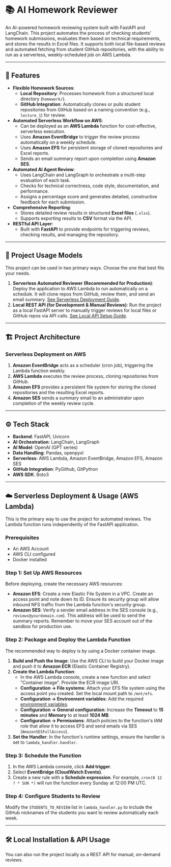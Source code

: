 # 📚 AI Homework Reviewer

An AI-powered homework reviewing system built with FastAPI and LangChain. This project automates the process of checking students' homework submissions, evaluates them based on technical requirements, and stores the results in Excel files. It supports both local file-based reviews and automated fetching from student GitHub repositories, with the ability to run as a serverless, weekly-scheduled job on AWS Lambda.

---

## 🚀 Features

* **Flexible Homework Sources**:
    * **Local Repository**: Processes homework from a structured local directory (`homework/`).
    * **GitHub Integration**: Automatically clones or pulls student repositories from GitHub based on a naming convention (e.g., `lecture_1`) for review.
* **Automated Serverless Workflow on AWS**:
    * Can be deployed as an **AWS Lambda** function for cost-effective, serverless execution.
    * Uses **Amazon EventBridge** to trigger the review process automatically on a weekly schedule.
    * Uses **Amazon EFS** for persistent storage of cloned repositories and Excel reports.
    * Sends an email summary report upon completion using **Amazon SES**.
* **Automated AI Agent Review**:
    * Uses LangChain and LangGraph to orchestrate a multi-step evaluation of each task.
    * Checks for technical correctness, code style, documentation, and performance.
    * Assigns a percentage score and generates detailed, constructive feedback for each submission.
* **Comprehensive Reporting**:
    * Stores detailed review results in structured **Excel files** (`.xlsx`).
    * Supports exporting results to **CSV** format via the API.
* **RESTful API Layer**:
    * Built with **FastAPI** to provide endpoints for triggering reviews, checking results, and managing the repository.

---

## 🎯 Project Usage Models

This project can be used in two primary ways. Choose the one that best fits your needs.

1.  **Serverless Automated Reviewer (Recommended for Production)**: Deploy the application to AWS Lambda to run automatically on a schedule. It will clone repos from GitHub, review them, and send an email summary. [See Serverless Deployment Guide](#️-serverless-deployment--usage-aws-lambda).
2.  **Local REST API (for Development & Manual Reviews)**: Run the project as a local FastAPI server to manually trigger reviews for local files or GitHub repos via API calls. [See Local API Setup Guide](#️-local-installation--api-usage).

---

## 🏗️ Project Architecture

### Serverless Deployment on AWS



1.  **Amazon EventBridge** acts as a scheduler (cron job), triggering the Lambda function weekly.
2.  **AWS Lambda** executes the review process, cloning repositories from GitHub.
3.  **Amazon EFS** provides a persistent file system for storing the cloned repositories and the resulting Excel reports.
4.  **Amazon SES** sends a summary email to an administrator upon completion of the weekly review cycle.

---

## ⚙️ Tech Stack

* **Backend**: FastAPI, Uvicorn
* **AI Orchestration**: LangChain, LangGraph
* **AI Model**: OpenAI (GPT series)
* **Data Handling**: Pandas, openpyxl
* **Serverless**: AWS Lambda, Amazon EventBridge, Amazon EFS, Amazon SES
* **GitHub Integration**: PyGithub, GitPython
* **AWS SDK**: Boto3

---

## ☁️ Serverless Deployment & Usage (AWS Lambda)

This is the primary way to use the project for automated reviews. The Lambda function runs independently of the FastAPI application.

### Prerequisites
* An AWS Account
* AWS CLI configured
* Docker installed

### Step 1: Set Up AWS Resources
Before deploying, create the necessary AWS resources:
* **Amazon EFS**: Create a new Elastic File System in a VPC. Create an access point and note down its ID. Ensure its security group will allow inbound NFS traffic from the Lambda function's security group.
* **Amazon SES**: Verify a sender email address in the SES console (e.g., `reviews@yourdomain.com`). This address will be used to send the summary reports. Remember to move your SES account out of the sandbox for production use.

### Step 2: Package and Deploy the Lambda Function
The recommended way to deploy is by using a Docker container image.
1.  **Build and Push the Image**: Use the AWS CLI to build your Docker image and push it to **Amazon ECR** (Elastic Container Registry).
2.  **Create the Lambda Function**:
    * In the AWS Lambda console, create a new function and select "Container image". Provide the ECR image URI.
    * **Configuration -> File systems**: Attach your EFS file system using the access point you created. Set the local mount path to `/mnt/efs`.
    * **Configuration -> Environment variables**: Add the required [environment variables](#-configuration).
    * **Configuration -> General configuration**: Increase the **Timeout** to **15 minutes** and **Memory** to at least **1024 MB**.
    * **Configuration -> Permissions**: Attach policies to the function's IAM role that allow it to access EFS and send emails via SES (`AmazonSESFullAccess`).
3.  **Set the Handler**: In the function's runtime settings, ensure the handler is set to `lambda_handler.handler`.

### Step 3: Schedule the Function
1.  In the AWS Lambda console, click **Add trigger**.
2.  Select **EventBridge (CloudWatch Events)**.
3.  Create a new rule with a **Schedule expression**. For example, `cron(0 12 ? * SUN *)` will run the function every Sunday at 12:00 PM UTC.

### Step 4: Configure Students to Review
Modify the `STUDENTS_TO_REVIEW` list in `lambda_handler.py` to include the GitHub nicknames of the students you want to review automatically each week.

---

## 🛠️ Local Installation & API Usage

You can also run the project locally as a REST API for manual, on-demand reviews.

